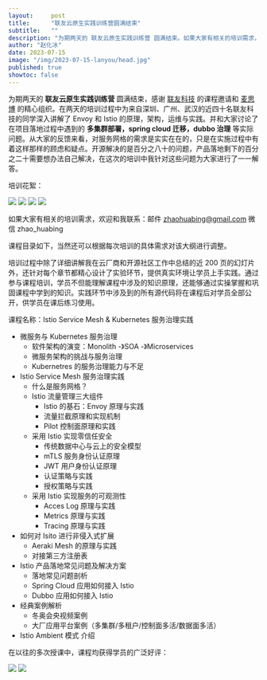 ```yaml
---
layout:     post
title:      "联友云原生实践训练营圆满结束"
subtitle:   ""
description: "为期两天的 联友云原生实践训练营 圆满结束。如果大家有相关的培训需求，欢迎和我联系，课程的详细介绍参见内文。"
author: "赵化冰"
date: 2023-07-15
image: "/img/2023-07-15-lanyou/head.jpg"
published: true
showtoc: false
---
```


为期两天的 **联友云原生实践训练营** 圆满结束，感谢 [联友科技](https://www.szlanyou.com/) 的课程邀请和 [麦思博](https://www.msup.com.cn/) 的精心组织。在两天的培训过程中为来自深圳、广州、武汉的近四十名联友科技的同学深入讲解了 Envoy 和 Istio 的原理，架构，运维与实践。并和大家讨论了在项目落地过程中遇到的 **多集群部署，spring cloud 迁移，dubbo 治理** 等实际问题。从大家的反馈来看，对服务网格的需求是实实在在的，只是在实施过程中有着这样那样的顾虑和疑点。开源解决的是百分之八十的问题，产品落地剩下的百分之二十需要想办法自己解决，在这次的培训中我针对这些问题为大家进行了一一解答。

培训花絮：

![](/img/2023-07-15-lanyou/1.jpg)
![](/img/2023-07-15-lanyou/2.jpg)
![](/img/2023-07-15-lanyou/3.jpg)
![](/img/2023-07-15-lanyou/4.jpg)

如果大家有相关的培训需求，欢迎和我联系：邮件 zhaohuabing@gmail.com  微信 zhao_huabing

课程目录如下，当然还可以根据每次培训的具体需求对该大纲进行调整。

培训过程中除了详细讲解我在云厂商和开源社区工作中总结的近 200 页的幻灯片外，还针对每个章节都精心设计了实验环节，提供真实环境让学员上手实践。通过参与课程培训，学员不但能理解课程中涉及的知识原理，还能够通过实操掌握和巩固课程中学到的知识。实践环节中涉及到的所有源代码将在课程后对学员全部公开，供学员在课后练习使用。

课程名称：Istio Service Mesh & Kubernetes 服务治理实践

* 微服务与 Kubernetes 服务治理
  * 软件架构的演变：Monolith -》SOA -》Microservices
  * 微服务架构的挑战与服务治理
  * Kubernetres 的服务治理能力与不足
* Istio Service Mesh 服务治理实践
  * 什么是服务网格？
  * Istio 流量管理三大组件
    * Istio 的基石：Envoy 原理与实践
    * 流量拦截原理和实现机制
    * Pilot 控制面原理和实践
  * 采用 Istio 实现零信任安全
    * 传统数据中心与云上的安全模型
    * mTLS 服务身份认证原理
    * JWT 用户身份认证原理
    * 认证策略与实践
    * 授权策略与实践
  * 采用 Istio 实现服务的可观测性
    * Acces Log 原理与实践
    * Metrics 原理与实践
    * Tracing 原理与实践
* 如何对 Isito 进行非侵入式扩展
  * Aeraki Mesh 的原理与实践
  * 对接第三方注册表
* Istio 产品落地常见问题及解决方案
  * 落地常见问题剖析
  * Spring Cloud 应用如何接入 Istio
  * Dubbo 应用如何接入 Istio
* 经典案例解析
  * 冬奥会央视频案例
  * 大厂应用平台案例（多集群/多租户/控制面多活/数据面多活）
* Istio Ambient 模式 介绍

在以往的多次授课中，课程均获得学员的广泛好评：

![](/img/2023-07-15-lanyou/feedback1.png)
![](/img/2023-07-15-lanyou/feedback2.png)